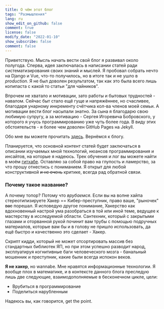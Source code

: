 ```yaml
---
title: О чём этот блог
tags: "Размышления"
lang: ru
show_edit_on_github: false
comment: true
license: false
modify_date: "2022-01-10"
show_subscribe: false
comment: false
---
```


Приветствую. Мысль начать вести свой блог я развивал около полугода. Сперва, идея заключалась в написании статей ради систематизирования своих знаний и мыслей. Я пробовал собрать нечто на Django и Vue, что-то получилось, но в итоге так и не ушло в *production*. Я не был доволен результатом, так как это была всего лишь копипаста с какой то статьи "для чайников". 
<!--more-->

Впрочем не хватало и мотивации, зато работы и бытовых трудностей - навалом. Сейчас быт стало ещё гуще и напряжённее, но счасливее, благодаря унарному инкременту счётчика кол-ва членов моей семьи. А мотивации вести блог насыпали знатно. За сына я благодарю свою любимую супругу, а за мотивацию - Сергея Игоревича Бобровского, у которого я учусь программированию уже чуть более года. В виду этих обстоятельств - я более чем доволен GitHub Pages на Jekyll. 

Обо мне вы можете прочитать [здесь](/about.html). Вернёмся к блогу.

Планируется, что основной контент статей будет заключаться в описании изучаемых мной технологий, нюансов программирования и инсайтов, на которые я надеюсь. Трек обучения и лог вы можете найти в моём [гитхабе](https://github.com/NaNameUz3r/My-Learning-Tracker). Оставляю за собой право на глупость и ламерство, за что прошу отнестись с пониманием. Я открыт для любой конструктивной ~~и не очень~~ критике, всегда рад обратной связи.

### Почему такое название?

А почему топор? Потому что *врубаемся*. Если вы на волне хайпа стереотипизируете Хакер == Кибер-преступник, право ваше, "рыночек" ~~вас~~ порешал. Я исповедую другое понимание, Хакерство как вдохновенный настрой ума разобраться в той или иной теме, ведущее к мастерству в исследуемой области. Сантехник, который с закрытыми глазами и оторванной рукой починит вам трубы с помощью подручных материалов, которые вам бы и в голову не пришло использовать, да ещё быстро и качественно это сделает - Хакер. 

Скрипт кидди, который не может отсортировать массив без стандартных библиотек ЯП, но при этом успешно разводит народ, эксплуатируя когнитивные баги человеческого мозга - банальный мошенник и преступник, какие были всегда испокон веков.

**Я не хакер**, но wannabe. Мне нравятся информационные технологии. Я вообще плох в математике, и в контексте данного блога преследую лишь две следующие, взаимодополняемые в бесконечном цикле, цели:
- Врубиться в программирование 
- Поделиться нарубленным

Надеюсь вы, как говорится, get the point.








